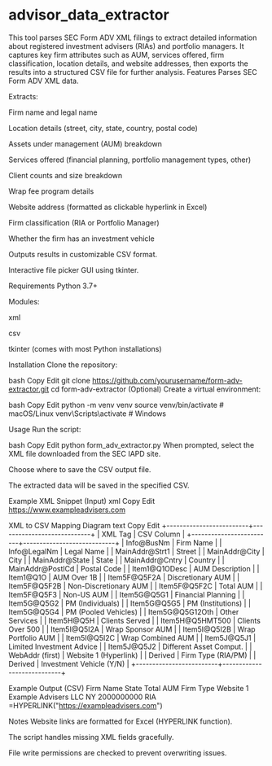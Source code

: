 # advisor_data_extractor
This tool parses SEC Form ADV XML filings to extract detailed information about registered investment advisers (RIAs) and portfolio managers.
It captures key firm attributes such as AUM, services offered, firm classification, location details, and website addresses, then exports the results into a structured CSV file for further analysis.
Features
Parses SEC Form ADV XML data.

Extracts:

Firm name and legal name

Location details (street, city, state, country, postal code)

Assets under management (AUM) breakdown

Services offered (financial planning, portfolio management types, other)

Client counts and size breakdown

Wrap fee program details

Website address (formatted as clickable hyperlink in Excel)

Firm classification (RIA or Portfolio Manager)

Whether the firm has an investment vehicle

Outputs results in customizable CSV format.

Interactive file picker GUI using tkinter.      

Requirements
Python 3.7+

Modules:

xml

csv

tkinter (comes with most Python installations)

Installation
Clone the repository:

bash
Copy
Edit
git clone https://github.com/yourusername/form-adv-extractor.git
cd form-adv-extractor
(Optional) Create a virtual environment:

bash
Copy
Edit
python -m venv venv
source venv/bin/activate   # macOS/Linux
venv\Scripts\activate      # Windows


Usage
Run the script:

bash
Copy
Edit
python form_adv_extractor.py
When prompted, select the XML file downloaded from the SEC IAPD site.

Choose where to save the CSV output file.

The extracted data will be saved in the specified CSV.


Example XML Snippet (Input)
xml
Copy
Edit
<Firm>
    <Info BusNm="Example Advisers LLC" LegalNm="Example Advisers Legal Name" />
    <MainAddr Strt1="123 Main St" City="New York" State="NY" Cntry="USA" PostlCd="10001" />
    <Item1 Q1ODesc="Over $1B AUM" Q1O="Y" />
    <Item5F Q5F2A="1500000000" Q5F2B="500000000" Q5F2C="2000000000" Q5F3="250000000" />
    <Item5G Q5G1="Y" Q5G2="Y" Q5G4="Y" Q5G12Oth="ESG Consulting" />
    <Item5H Q5H="200" Q5HMT500="Y" />
    <Item5I Q5I1="N" Q5I2A="0" Q5I2B="0" Q5I2C="0" />
    <Item5J Q5J1="N" Q5J2="N" />
    <WebAddrs>
        <WebAddr>https://www.exampleadvisers.com</WebAddr>
    </WebAddrs>
</Firm>

XML to CSV Mapping Diagram
text
Copy
Edit
+-------------------------+----------------------------+
|        XML Tag          |        CSV Column         |
+-------------------------+----------------------------+
| Info@BusNm              | Firm Name                 |
| Info@LegalNm            | Legal Name                |
| MainAddr@Strt1          | Street                    |
| MainAddr@City           | City                      |
| MainAddr@State          | State                     |
| MainAddr@Cntry          | Country                   |
| MainAddr@PostlCd        | Postal Code               |
| Item1@Q1ODesc           | AUM Description           |
| Item1@Q1O               | AUM Over 1B               |
| Item5F@Q5F2A            | Discretionary AUM         |
| Item5F@Q5F2B            | Non-Discretionary AUM     |
| Item5F@Q5F2C            | Total AUM                 |
| Item5F@Q5F3             | Non-US AUM                |
| Item5G@Q5G1              | Financial Planning        |
| Item5G@Q5G2              | PM (Individuals)          |
| Item5G@Q5G5              | PM (Institutions)         |
| Item5G@Q5G4              | PM (Pooled Vehicles)      |
| Item5G@Q5G12Oth          | Other Services            |
| Item5H@Q5H               | Clients Served            |
| Item5H@Q5HMT500          | Clients Over 500          |
| Item5I@Q5I2A             | Wrap Sponsor AUM          |
| Item5I@Q5I2B             | Wrap Portfolio AUM        |
| Item5I@Q5I2C             | Wrap Combined AUM         |
| Item5J@Q5J1              | Limited Investment Advice |
| Item5J@Q5J2              | Different Asset Comput.   |
| WebAddr (first)         | Website 1 (Hyperlink)     |
| Derived                  | Firm Type (RIA/PM)        |
| Derived                  | Investment Vehicle (Y/N)  |
+-------------------------+----------------------------+


Example Output (CSV)
Firm Name	State	Total AUM	Firm Type	Website 1
Example Advisers LLC	NY	2000000000	RIA	=HYPERLINK("https://exampleadvisers.com")

Notes
Website links are formatted for Excel (HYPERLINK function).

The script handles missing XML fields gracefully.

File write permissions are checked to prevent overwriting issues.
